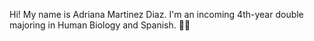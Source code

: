 Hi! My name is Adriana Martinez Diaz. I'm an incoming 4th-year double majoring in Human Biology and Spanish. 🧬💃


<!--
**Adriana0025/Adriana0025** is a ✨ _special_ ✨ repository because its `README.md` (this file) appears on your GitHub profile.
- Work: Student Legal Intern for Services for Undocumented Students 
- Pronouns: She/Her/Hers/Ella
- Fun fact: I'm a twin 👯‍♀️
